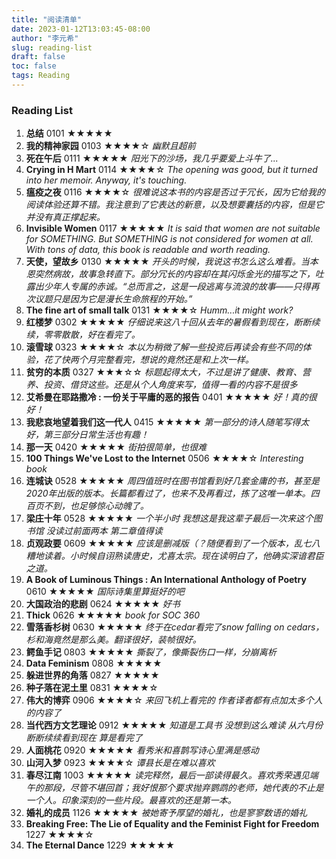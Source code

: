 ```yaml
---
title: "阅读清单"
date: 2023-01-12T13:03:45-08:00
author: "李元希"
slug: reading-list
draft: false
toc: false
tags: Reading
---
```


### Reading List

1. **总结** 0101 ★★★★★ 
2. **我的精神家园** 0103 ★★★★☆ *幽默且超前*
3. **死在午后** 0111 ★★★★★ *阳光下的沙场，我几乎要爱上斗牛了...*
4. **Crying in H Mart** 0114 ★★★★☆ *The opening was good, but it turned into her memoir. Anyway, it's touching.*
5. **瘟疫之夜** 0116 ★★★★☆ *很难说这本书的内容是否过于冗长，因为它给我的阅读体验还算不错。我注意到了它表达的新意，以及想要囊括的内容，但是它并没有真正撑起来。*
6. **Invisible Women** 0117 ★★★★★ *It is said that women are not suitable for SOMETHING. But SOMETHING is not considered for women at all. With tons of data, this book is readable and worth reading.*
7. **天使，望故乡** 0130 ★★★★★ *开头的时候，我说这书怎么这么难看。当本恩突然病故，故事急转直下。部分冗长的内容却在其闪烁金光的描写之下，吐露出少年人专属的赤诚。“总而言之，这是一段逃离与流浪的故事——只得再次议题只是因为它是漫长生命旅程的开始。”*
8. **The fine art of small talk** 0131 ★★★★☆ *Humm...it might work?*
9. **红楼梦** 0302 ★★★★★ *仔细说来这八十回从去年的暑假看到现在，断断续续，零零散散，好在看完了。*
10. **滚雪球** 0323 ★★★★☆ *本以为稍微了解一些投资后再读会有些不同的体验，花了快两个月完整看完，想说的竟然还是和上次一样。*
11. **贫穷的本质** 0327 ★★★☆☆ *标题起得太大，不过是讲了健康、教育、营养、投资、借贷这些。还是从个人角度来写，值得一看的内容不是很多*
12. **艾希曼在耶路撒冷 : 一份关于平庸的恶的报告** 0401 ★★★★★ *好！真的很好！*
13. **我悲哀地望着我们这一代人** 0415 ★★★★★ *第一部分的诗人随笔写得太好，第三部分日常生活也有趣！*
14. **那一天** 0420 ★★★★★ *街拍很简单，也很难*
15. **100 Things We've Lost to the Internet** 0506 ★★★★☆ *Interesting book*
16. **连城诀** 0528 ★★★★★ *周四值班时在图书馆看到好几套金庸的书，甚至是2020年出版的版本。长篇都看过了，也来不及再看过，拣了这唯一单本。四百页不到，也足够惊心动魄了。*
17. **梁庄十年** 0528 ★★★★★ *一个半小时 我想这是我这辈子最后一次来这个图书馆 没读过前面两本 第二章值得读*
18. **贞观政要** 0609 ★★★★★ *应该是删减版（？随便看到了一个版本，乱七八糟地读着。小时候自诩熟读唐史，尤喜太宗。现在读明白了，他确实深谙君臣之道。*
19. **A Book of Luminous Things : An International Anthology of Poetry** 0610 ★★★★★ *国际诗集里算挺好的吧*
20. **大国政治的悲剧** 0624 ★★★★★ *好书*
21. **Thick** 0626 ★★★★★ *book for SOC 360*
22. **雪落香杉树** 0630 ★★★★★ *终于在cedar看完了snow falling on cedars，杉和海竟然是那么美。翻译很好，装帧很好。*
23. **鳄鱼手记** 0803 ★★★★★ *撕裂了，像撕裂伤口一样，分崩离析*
24. **Data Feminism** 0808 ★★★★★ 
25. **躲进世界的角落** 0827 ★★★★★ 
26. **种子落在泥土里** 0831 ★★★★☆ 
27. **伟大的博弈** 0906 ★★★★☆ *来回飞机上看完的 作者译者都有点加太多个人的内容了*
28. **当代西方文艺理论** 0912 ★★★★★ *知道是工具书 没想到这么难读 从六月份断断续续看到现在 算是看完了*
29. **人面桃花** 0920 ★★★★★ *看秀米和喜鹊写诗心里满是感动*
30. **山河入梦** 0923 ★★★★☆ *谭县长是在难以喜欢*
31. **春尽江南** 1003 ★★★★★ *读完释然，最后一部读得最久。喜欢秀荣遇见端午的那段，尽管不堪回首；我好恨那个要求抛弃鹦鹉的老师，她代表的不止是一个人。印象深刻的一些片段。最喜欢的还是第一本。*
32. **婚礼的成员** 1126 ★★★★★ *被她寄予厚望的婚礼，也是寥寥数语的婚礼*
33. **Breaking Free: The Lie of Equality and the Feminist Fight for Freedom** 1227 ★★★★☆ 
34. **The Eternal Dance** 1229 ★★★★★
